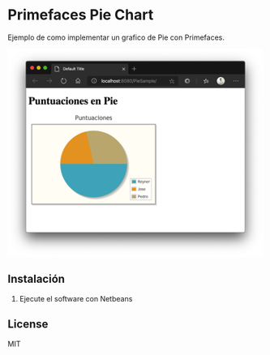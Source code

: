 # Primefaces Pie Chart

Ejemplo de como implementar un grafico de Pie con Primefaces.

![Screenshot](https://raw.githubusercontent.com/reynergonzalez/pie-chart-primefaces/master/assets/screenshot.png "Screenshot")

## Instalación

1. Ejecute el software con Netbeans

## License
MIT